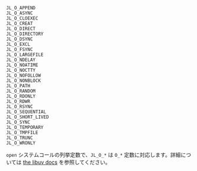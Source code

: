 ```
JL_O_APPEND
JL_O_ASYNC
JL_O_CLOEXEC
JL_O_CREAT
JL_O_DIRECT
JL_O_DIRECTORY
JL_O_DSYNC
JL_O_EXCL
JL_O_FSYNC
JL_O_LARGEFILE
JL_O_NDELAY
JL_O_NOATIME
JL_O_NOCTTY
JL_O_NOFOLLOW
JL_O_NONBLOCK
JL_O_PATH
JL_O_RANDOM
JL_O_RDONLY
JL_O_RDWR
JL_O_RSYNC
JL_O_SEQUENTIAL
JL_O_SHORT_LIVED
JL_O_SYNC
JL_O_TEMPORARY
JL_O_TMPFILE
JL_O_TRUNC
JL_O_WRONLY
```

`open` システムコールの列挙定数で、`JL_O_*` は `O_*` 定数に対応します。詳細については [the libuv docs](https://docs.libuv.org/en/v1.x/fs.html#file-open-constants) を参照してください。
